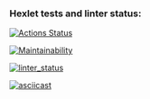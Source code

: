 ### Hexlet tests and linter status:

[![Actions Status](https://github.com/korpeev/frontend-project-lvl1/workflows/hexlet-check/badge.svg)](https://github.com/korpeev/frontend-project-lvl1/actions)

[![Maintainability](https://api.codeclimate.com/v1/badges/a99a88d28ad37a79dbf6/maintainability)](https://codeclimate.com/github/codeclimate/codeclimate/maintainability)

[![linter_status](https://github.com/korpeev/frontend-project-lvl1/workflows/eslint-check.yml/badge.svg)](https://github.com/korpeev/frontend-project-lvl1/actions)


[![asciicast](https://asciinema.org/a/5pfXw4zwqu1CJxnlTmhice89B.svg)](https://asciinema.org/a/5pfXw4zwqu1CJxnlTmhice89B)

